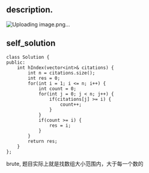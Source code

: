 ## description.
![Uploading image.png…]()

## self_solution
```
class Solution {
public:
    int hIndex(vector<int>& citations) {
        int n = citations.size();
        int res = 0;
        for(int i = 1; i <= n; i++) {
            int count = 0;
            for(int j = 0; j < n; j++) {
                if(citations[j] >= i) {
                    count++;
                }
            }
            if(count >= i) {
                res = i;
            }
        }
        return res;
    }
};
```
brute, 题目实际上就是找数组大小范围内，大于每一个数的

